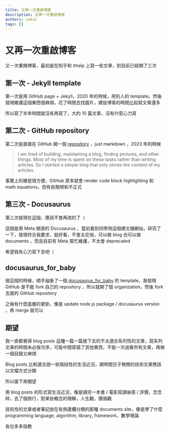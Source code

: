 ```yaml
---
title: 又再一次重啟博客
description: 又再一次重啟博客
authors: cwksc
tags: []
---
```


# 又再一次重啟博客

又一次重開博客，最初是在知乎和 ithelp 上寫一些文章，到目前已經開了三次

## 第一次 - Jekyll template

第一次是用 GitHub page + Jekyll，2020 年的時候，用別人的 template。然後發現維護這個東西很麻煩，花了時間去找圖片，建設博客的時間比起寫文章還多

所以寫了半年時間就沒有再寫了，大約 10 篇文章，沒有什麼心力寫

## 第二次 - GitHub repository

第二次是直接在 GitHub 開一個 [repository](https://github.com/CWKSC/simple_blog) ，just markdown ，2023 年的時候

> I am tired of building, maintaining a blog, finding pictures, and other things. Most of my time is spent on these tasks rather than writing articles. So I started a simple blog that only stores the content of my articles.

事實上的確是很方便，GitHub 原本就會 render code block highlighting 和 math equations，但有些簡陋和不正式

## 第三次 - Docusaurus

第三次就現在這個，應該不會再改的了（

這個是用 Meta 開源的 Docusaurus ，當初看到同學用這個建文檔網站，研究了一下，發現符合我要求，挺好看，不會太花俏，可以做 blog 也可以做 documents ，而且目前有 Meta 幫忙維護，不太會 deprecated

希望我有心力寫下去吧（

## docusaurus_for_baby

做這個的時候，順手抽象了一個 [docusaurus_for_baby](https://github.com/cwksc-organization/docusaurus_for_baby) 的 template，我發現 GitHub 是不能 fork 自己的 repository ，所以就開了個 organization，然後 fork 去我的 GitHub repository 

之後有什麼底層的更新，像是 update node.js package / docusaurus version ，再 merge 就可以

## 期望

我一直都覺得 blog posts 這種一篇一篇接下去的不太適合系列性的文章，寫系列文章的時間未必按次序，可能中間穿插了其他東西，不能一次過看所有文章，再做一個目錄又麻煩

Blog posts 比較適合說一些階段性的生活近況，跟時間日子無關的技術文章應該以文檔方式分類

所以接下來期望

用 blog posts 的形式寫生活近況，像是讀完一本書 / 電影寫讀後感 / 評價，念念碎，去了個旅行，對某些概念的理解，人生觀，價值觀

技術性的文章或者筆記放在有側邊欄分類的那種 documents site，像是學了什麼 programming language, algorithm, library, framework，數學理論

各位多多指教
